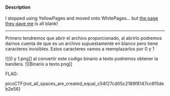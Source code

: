 
#### Description

I stopped using YellowPages and moved onto WhitePages... but [the page they gave me](https://jupiter.challenges.picoctf.org/static/74274b96fe966126a1953c80762af80d/whitepages.txt) is all blank!

--------------
Primero tendremos que abrir el archivo proporcionado, al abrirlo podremos darnos cuenta de que es un archivo supuestamente en blanco pero tiene caracteres invisibles.
Estos caracteres vamos a reemplazarlos por 0 y 1

![[0 y 1.png]]
al convertir este codigo binario a texto podremos obtener la bandera.
![[Binario a texto.png]]

FLAG:

picoCTF{not_all_spaces_are_created_equal_c54f27cd05c2189f8147cc6f5deb2e56}

